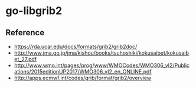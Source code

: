 # go-libgrib2



## Reference
 - https://rda.ucar.edu/docs/formats/grib2/grib2doc/
 - http://www.jma.go.jp/jma/kishou/books/tsuhoshiki/kokusaibet/kokusaibet_27.pdf
 - http://www.wmo.int/pages/prog/www/WMOCodes/WMO306_vI2/Publications/2015editionUP2017/WMO306_vI2_en_ONLINE.pdf
 - http://apps.ecmwf.int/codes/grib/format/grib2/overview
